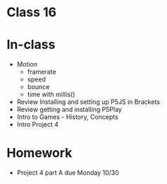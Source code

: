 # Class 16

# In-class

* Motion 
	* framerate
	* speed
	* bounce
	* time with millis()
* Review Installing and setting up P5JS in Brackets
* Review getting and installing P5Play
* Intro to Games - History, Concepts
* Intro Project 4

# Homework 
* Project 4 part A due Monday 10/30
